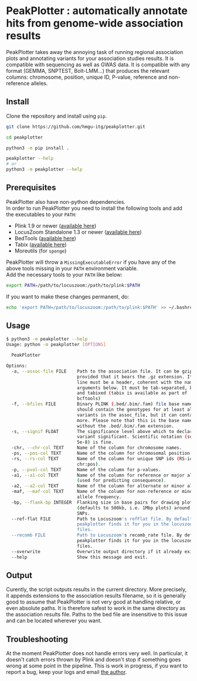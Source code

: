 # PeakPlotter : automatically annotate hits from genome-wide association results

PeakPlotter takes away the annoying task of running regional association plots and annotating variants for your association studies results. It is compatible with sequencing as well as GWAS data. It is compatible with any format (GEMMA, SNPTEST, Bolt-LMM...) that produces the relevant columns: chromosome, position, unique ID, P-value, reference and non-reference alleles.

## Install
Clone the repository and install using `pip`.
```bash
git clone https://github.com/hmgu-itg/peakplotter.git

cd peakplotter

python3 -m pip install .

peakplotter --help
# or 
python3 -m peakplotter --help
```

## Prerequisites
PeakPlotter also have non-python dependencies.  
In order to run PeakPlotter you need to install the following tools and add the executables to your `PATH`:
* Plink 1.9 or newer ([available here](https://www.cog-genomics.org/plink2/index))
* LocusZoom Standalone 1.3 or newer ([available here](http://genome.sph.umich.edu/wiki/LocusZoom_Standalone))
* BedTools ([available here](http://bedtools.readthedocs.io/en/latest/))
* Tabix ([available here](https://github.com/samtools/htslib))
* Moreutils (for `sponge`)

PeakPlotter will throw a `MissingExecutableError` if you have any of the above tools missing in your `PATH` environment variable.  
Add the necessary tools to your `PATH` like below:  
```bash
export PATH=/path/to/locuszoom:/path/to/plink:$PATH
```

If you want to make these changes permanent, do:
```bash
echo 'export PATH=/path/to/locuszoom:/path/to/plink:$PATH' >> ~/.bashrc
```

## Usage
```bash
$ python3 -m peakplotter --help
Usage: python -m peakplotter [OPTIONS]

  PeakPlotter

Options:
  -a, --assoc-file FILE    Path to the association file. It can be gzipped,
                           provided that it bears the .gz extension. Its first
                           line must be a header, coherent with the name
                           arguments below. It must be tab-separated, bgzipped
                           and tabixed (tabix is available as part of
                           bcftools)
  -f, --bfiles FILE        Binary PLINK (.bed/.bim/.fam) file base name. This
                           should contain the genotypes for at least all the
                           variants in the assoc_file, but it can contain
                           more. Please note that this is the base name,
                           without the .bed/.bim/.fam extension.
  -s, --signif FLOAT       The significance level above which to declare a
                           variant significant. Scientific notation (such as
                           5e-8) is fine.
  -chr, --chr-col TEXT     Name of the column for chromosome names.
  -ps, --pos-col TEXT      Name of the column for chromosomal position.
  -rs, --rs-col TEXT       Name of the column for unique SNP ids (RS-id or
                           chr:pos).
  -p, --pval-col TEXT      Name of the column for p-values.
  -a1, --a1-col TEXT       Name of the column for reference or major allele
                           (used for predicting consequence).
  -a2, --a2-col TEXT       Name of the column for alternate or minor allele.
  -maf, --maf-col TEXT     Name of the column for non-reference or minor
                           allele frequency.
  -bp, --flank-bp INTEGER  Flanking size in base pairs for drawing plots
                           (defaults to 500kb, i.e. 1Mbp plots) around lead
                           SNPs.
  --ref-flat FILE          Path to Locuszoom's refFlat file. By default,
                           peakplotter finds it for you in the locuszoom
                           files.
  --recomb FILE            Path to Locuszoom's recomb_rate file. By default,
                           peakplotter finds it for you in the locuszoom
                           files.
  --overwrite              Overwrite output directory if it already exists.
  --help                   Show this message and exit.
``` 

## Output
Curently, the script outputs results in the current directory. More precisely, it appends extensions to the association results filename, so it is generally good to assume that PeakPlotter is not very good at handling relative, or even absolute paths. It is therefore safest to work in the same directory as the association results file. Paths to the bed file are insensitive to this issue and can be located wherever you want.

## Troubleshooting
At the moment PeakPlotter does not handle errors very well. In particular, it doesn't catch errors thrown by Plink and doesn't stop if something goes wrong at some point in the pipeline. This is work in progress, if you want to report a bug, keep your logs and email [the author](mailto:ag15@sanger.ac.uk).
